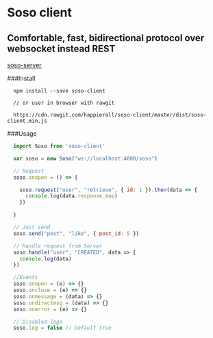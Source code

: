 # Soso client
## Comfortable, fast, bidirectional protocol over websocket instead REST

[soso-server](https://github.com/happierall/soso-server)

###Install
```
  npm install --save soso-client

  // or user in browser with rawgit

  https://cdn.rawgit.com/happierall/soso-client/master/dist/soso-client.min.js
```

###Usage
```Javascript
  import Soso from 'soso-client'

  var soso = new Soso("ws://localhost:4000/soso")

  // Request
  soso.onopen = () => {

    soso.request("user", "retrieve", { id: 1 }).then(data => {
      console.log(data.response_map)
    })

  }

  // Just send
  soso.send("post", "like", { post_id: 5 })

  // Handle request from Server
  soso.handle("user", "CREATED", data => {
    console.log(data)
  })
```

```Javascript
  //Events
  soso.onopen = (e) => {}
  soso.onclose = (e) => {}
  soso.onmessage = (data) => {}
  soso.ondirectmsg = (data) => {}
  soso.onerror = (e) => {}

```

```Javascript
  // Disabled logs
  soso.log = false // Default true
```
